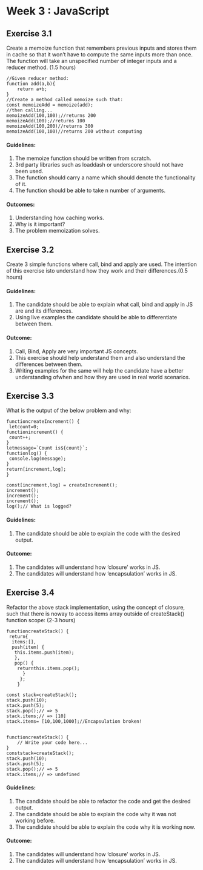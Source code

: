 # Week 3 : JavaScript

## Exercise 3.1

Create a memoize function that remembers previous inputs and stores them in cache so that it won’t have to compute the same inputs more than once. The function will take an unspecified number of integer inputs and a reducer method. (1.5 hours)

    //Given reducer method:
    function add(a,b){
        return a+b;
    }
    //Create a method called memoize such that:
    const memoizeAdd = memoize(add);
    //then calling...
    memoizeAdd(100,100);//returns 200
    memoizeAdd(100);//returns 100
    memoizeAdd(100,200)//returns 300
    memoizeAdd(100,100)//returns 200 without computing

#### Guidelines:

 1. The memoize function should be written from scratch.
 2. 3rd party libraries such as loaddash or underscore should not have been used.
 3. The function should carry a name which should denote the functionality of it.
 4. The function should be able to take n number of arguments.
 
 #### Outcomes:
 
 1. Understanding how caching works.
 2. Why is it important?
 3. The problem memoization solves.

## Exercise 3.2

Create 3 simple functions where call, bind and apply are used. The intention of this exercise isto understand how they work and their differences.(0.5 hours)

#### Guidelines:
 1. The candidate should be able to explain what call, bind and apply in JS are and its differences.
 2. Using live examples the candidate should be able to differentiate between them.
 
#### Outcome:
 1. Call, Bind, Apply are very important JS concepts.
 2. This exercise should help understand them and also understand the differences between them.
 3. Writing examples for the same will help the candidate have a better understanding ofwhen and how they are used in real world scenarios. 


## Exercise 3.3

 What is the output of the below problem and why:

    functioncreateIncrement() {
     letcount=0;
    functionincrement() {
     count++;
    }
    letmessage=`Count is${count}`;
    functionlog() {
     console.log(message);
    }
    return[increment,log];
    }

    const[increment,log] = createIncrement();
    increment();
    increment();
    increment();
    log();// What is logged?


#### Guidelines:
 1. The candidate should be able to explain the code with the desired output.

#### Outcome:
 1. The candidates will understand how ‘closure’ works in JS.
 2. The candidates will understand how ‘encapsulation’ works in JS.


## Exercise 3.4

 Refactor the above stack implementation, using the concept of closure, such that there is noway to access items array outside of createStack() function scope: (2-3 hours)
 
    functioncreateStack() {
     return{
      items:[],
      push(item) {
       this.items.push(item);
       },
       pop() {
        returnthis.items.pop();
          }
         };
        }
        
    const stack=createStack();
    stack.push(10);
    stack.push(5);
    stack.pop();// => 5
    stack.items;// => [10]
    stack.items= [10,100,1000];//Encapsulation broken!
    
    
    functioncreateStack() {
        // Write your code here...
    }
    conststack=createStack();
    stack.push(10);
    stack.push(5);
    stack.pop();// => 5
    stack.items;// => undefined

#### Guidelines:
1. The candidate should be able to refactor the code and get the desired output.
2. The candidate should be able to explain the code why it was not working before.
3. The candidate should be able to explain the code why it is working now.

#### Outcome:
1. The candidates will understand how ‘closure’ works in JS.
2. The candidates will understand how ‘encapsulation’ works in JS.    

